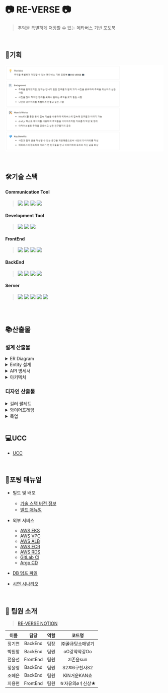 # 📷 RE-VERSE 📷

> 추억을 특별하게 저장할 수 있는 메타버스 기반 포토북

<br/>

## 📃기획

![image.png](./images/기획서.png)

<br/>

## 🛠기술 스택

#### Communication Tool

> <img src="https://img.shields.io/badge/gitlab-FC6D26?style=for-the-badge&logo=gitlab&logoColor=white">
> <img src="https://img.shields.io/badge/jira-0052CC?style=for-the-badge&logo=jirasoftware&logoColor=white">
> <img src="https://img.shields.io/badge/mattermost-0058CC?style=for-the-badge&logo=mattermost&logoColor=white">
> <img src="https://img.shields.io/badge/notion-000000?style=for-the-badge&logo=notion&logoColor=white">

#### Development Tool

> <img src="https://img.shields.io/badge/vscode-007ACC?style=for-the-badge&logo=visualstudiocode&logoColor=white">
> <img src="https://img.shields.io/badge/intellij-000000?style=for-the-badge&logo=intellijidea&logoColor=white">
> <img src="https://img.shields.io/badge/mysql_workbench-4479A1?style=for-the-badge&logo=mysql&logoColor=white">

#### FrontEnd

> <img src="https://img.shields.io/badge/html5-E34F26?style=for-the-badge&logo=html5&logoColor=white">
> <img src="https://img.shields.io/badge/css-1572B6?style=for-the-badge&logo=css3&logoColor=white">
> <img src="https://img.shields.io/badge/react-61DAFB?style=for-the-badge&logo=react&logoColor=black">
> <img src="https://img.shields.io/badge/three.js-000000?style=for-the-badge&logo=three.js&logoColor=white">

#### BackEnd

> <img src="https://img.shields.io/badge/java-007396?style=for-the-badge&logo=java&logoColor=white">
> <img src="https://img.shields.io/badge/springboot-6DB33F?style=for-the-badge&logo=springboot&logoColor=white">
> <img src="https://img.shields.io/badge/mysql-4479A1?style=for-the-badge&logo=mysql&logoColor=white">
> <img src="https://img.shields.io/badge/redis-DC382D?style=for-the-badge&logo=redis&logoColor=white">

#### Server

> <img src="https://img.shields.io/badge/aws-FF9900?style=for-the-badge&logo=amazonaws&logoColor=white">
> <img src="https://img.shields.io/badge/ec2-FF9900?style=for-the-badge&logo=amazonec2&logoColor=white">
> <img src="https://img.shields.io/badge/nginx-009639?style=for-the-badge&logo=nginx&logoColor=white">
> <img src="https://img.shields.io/badge/jenkins-D24939?style=for-the-badge&logo=jenkins&logoColor=white">
> <img src="https://img.shields.io/badge/docker-2496ED?style=for-the-badge&logo=docker&logoColor=white">

<br/>
<br/>

## 📚산출물

### 설계 산출물

<details>
<summary>ER Diagram</summary>
<div markdown="1">

![image.png](./images/Erd.png)

</div>
</details>

<details>
<summary>Entity 설계</summary>
<div markdown="1">

![image.png](./images/Entity.png)

</div>
</details>

<details>
<summary>API 명세서</summary>
<div markdown="1">

> 상세한 API 명세서는 [여기](https://re-verse.notion.site/7869225d86214153a0136063fb0d56c2?v=8ca6f13d5b4f443d9a94761f76d39ee8)를 클릭해서 확인해주세요!

![image.png](./images/api/auth.PNG)
![image.png](./images/api/user.PNG)
![image.png](./images/api/archive.PNG)
![image.png](./images/api/friend.PNG)

</div>
</details>

<details>
<summary>아키텍처</summary>
<div markdown="1">

![image.png](./images/아키텍처.png)

</div>
</details>

### 디자인 산출물

<details>
<summary>컬러 팔레트</summary>
<div markdown="1">

![image.png](./images/컬러팔레트.png)

</div>
</details>

<details>
<summary>와이어프레임</summary>
<div markdown="1">

* 메인화면, 로그인 및 회원가입
![image.png](./images/wireframe/메인_로그인_회원가입.png)
* 프로필 관리
![image.png](./images/wireframe/프로필.png)
* 친구 관리
![image.png](./images/wireframe/친구.png)
* 아카이브 생성 및 관리
![image.png](./images/wireframe/아카이브.png)
* 아카이브 목록
![image.png](./images/wireframe/아카이브_목록.png)
* 글 작성 및 확인
![image.png](./images/wireframe/글작성.png)

</div>
</details>

<details>
<summary>목업</summary>
<div markdown="1">

* 메인화면, 로그인 및 회원가입
![image.png](./images/mockup/메인_로그인_회원가입.png)
* 프로필 관리
![image.png](./images/mockup/프로필.png)
* 친구 관리
![image.png](./images/mockup/친구.png)
* 아카이브 생성 및 관리
![image.png](./images/mockup/아카이브.png)
* 아카이브 목록
![image.png](./images/mockup/아카이브_목록.png)
* 글 작성 및 확인
![image.png](./images/mockup/글작성.png)

</div>
</details>

<br/>

## 💻UCC
-   [UCC](https://youtu.be/FPgYeuqBGyw)

<br/>

## 🔌포팅 매뉴얼

-   빌드 및 배포
    - [기술 스택 버전 정보](/exec)
    - [빌드 매뉴얼](/exec)
-   외부 서비스
    - [AWS EKS](/exec)
    - [AWS VPC](/exec)
    - [AWS ALB](/exec)
    - [AWS ECR](/exec)
    - [AWS RDS](/exec)
    - [GitLab CI](/exec)
    - [Argo CD](/exec)

-   [DB 덤프 파일](/exec)
-   [시연 시나리오](/exec)

<br/>

## 🙂 팀원 소개

> [RE-VERSE NOTION](https://re-verse.notion.site/RE-VERSE-caf272f1085e4508bf2a14541a4d0c9a)

| 이름   | 담당  | 역할 | 코드명 |
| :------: | :------: | :----: | :-----: |
| 정기연 | BackEnd | 팀장 | ㈜꿀㉴탕소매넣기 |
| 박원창 | BackEnd | 팀원 | oO강약약강Oo |
| 전윤선 | FrontEnd | 팀원 | zl존윤sun |
| 정윤영 | BackEnd  | 팀원 | S2ㅉ6구천사S2 |
| 조혜은 | BackEnd  | 팀원 | KIN거운KAN쵸 |
| 지용현 | FrontEnd  | 팀원 | ☆자유의øㅕ신상★ |

